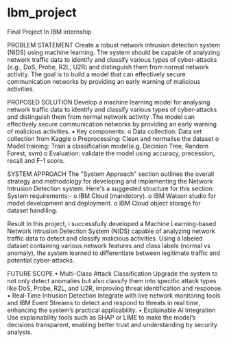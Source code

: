 # Ibm_project
Final Project In IBM internship

PROBLEM STATEMENT
Create a robust network intrusion detection system (NIDS) using machine 
learning. The system should be capable of analyzing network traffic data to 
identify and classify various types of cyber-attacks (e.g., DoS, Probe, R2L, U2R) 
and distinguish them from normal network activity. The goal is to build a model 
that can effectively secure communication networks by providing an early 
warning of malicious activities.

PROPOSED SOLUTION
Develop a machine learning model for analysing network traffic data to identify and 
classify various types of cyber-attacks and distinguish them from normal network 
activity .The model can effectively secure communication networks by providing an 
early warning of malicious activities.
▪ Key components:
o Data collection: Data set collection from Kaggle
o Preprocessing: Clean and normalise the dataset
o Model training: Train a classification model(e.g, Decision Tree, Random Forest, svm)
o Evaluation: validate the model using accuracy, precession, recall and F-1 score.

SYSTEM APPROACH
The "System Approach" section outlines the overall strategy and methodology 
for developing and implementing the Network Intrusion Detection
system. Here's a suggested structure for this section:
System requirements:-
o IBM Cloud (mandotory).
o IBM Watson studio for model development and deployment.
o IBM Cloud object storage for dataset handiling.

Result
In this project, i successfully developed a Machine Learning-based Network Intrusion 
Detection System (NIDS) capable of analyzing network traffic data to detect and classify 
malicious activities. Using a labeled dataset containing various network features and class 
labels (normal vs anomaly), the system learned to differentiate between legitimate traffic and 
potential cyber-attacks.

FUTURE SCOPE
• Multi-Class Attack Classification
Upgrade the system to not only detect anomalies but also classify them into specific attack 
types like DoS, Probe, R2L, and U2R, improving threat identification and response.
• Real-Time Intrusion Detection
Integrate with live network monitoring tools and IBM Event Streams to detect and respond to 
threats in real time, enhancing the system’s practical applicability.
• Explainable AI Integration
Use explainability tools such as SHAP or LIME to make the model’s decisions 
transparent, enabling better trust and understanding by security analysts.

